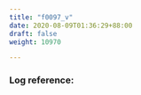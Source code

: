 ```yaml
---
title: "f0097_v"
date: 2020-08-09T01:36:29+88:00
draft: false
weight: 10970

---
```


### Log reference: <no value>

```
